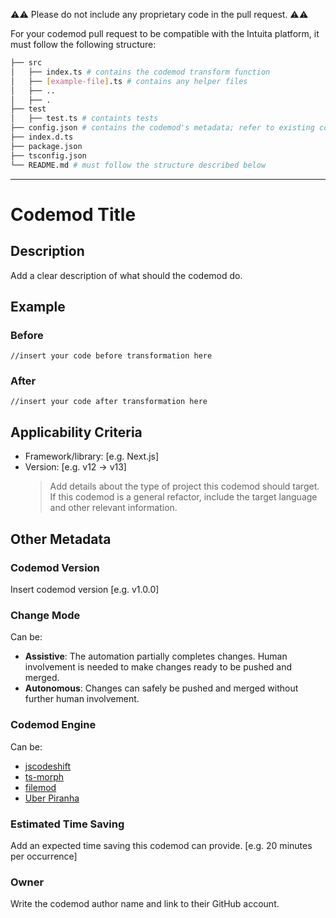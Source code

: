 :warning::warning: Please do not include any proprietary code in the pull request. :warning::warning:

For your codemod pull request to be compatible with the Intuita platform, it must follow the following structure:

```bash
├── src
│   ├── index.ts # contains the codemod transform function
│   ├── [example-file].ts # contains any helper files
│   ├── ..
│   ├── .
├── test
│   ├── test.ts # containts tests
├── config.json # contains the codemod's metadata; refer to existing codemods for the config file structure.
├── index.d.ts
├── package.json
├── tsconfig.json
└── README.md # must follow the structure described below
```

---

# Codemod Title

## Description

Add a clear description of what should the codemod do.

## Example

### Before

```
//insert your code before transformation here
```

### After

```
//insert your code after transformation here
```

## Applicability Criteria

-   Framework/library: [e.g. Next.js]
-   Version: [e.g. v12 -> v13]
    > Add details about the type of project this codemod should target. If this codemod is a general refactor, include the target language and other relevant information.

## Other Metadata

### Codemod Version

Insert codemod version [e.g. v1.0.0]

### Change Mode

Can be:

-   **Assistive**: The automation partially completes changes. Human involvement is needed to make changes ready to be pushed and merged.
-   **Autonomous**: Changes can safely be pushed and merged without further human involvement.

### **Codemod Engine**

Can be:

-   [jscodeshift](https://github.com/facebook/jscodeshift)
-   [ts-morph](https://github.com/dsherret/ts-morph)
-   [filemod](https://github.com/intuita-inc/filemod/)
-   [Uber Piranha](https://github.com/uber/piranha)

### Estimated Time Saving

Add an expected time saving this codemod can provide. [e.g. 20 minutes per occurrence]

### Owner

Write the codemod author name and link to their GitHub account.
